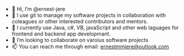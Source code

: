 - 👋 Hi, I’m @ernest-jere
- 👀 I use git to manage my software projects in collaboration with coleagues or other interested contributors and mentors.
- 🌱 I currently use Java, c#, VB, javaScript and other web laguages for frontend and backend app developmant.
- 💞️ I’m looking to collaborate on varoius software projects
- 📫 You can reach me through email: ernestmmjere@outlook.com

